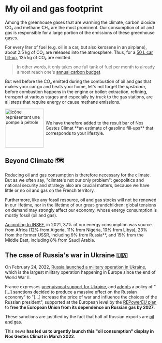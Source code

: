 # My oil and gas footprint

Among the greenhouse gases that are warming the climate, carbon dioxide CO₂ and methane CH₄ are the most prominent. Our consumption of oil and gas is responsible for a large portion of the emissions of these greenhouse gases.

For every liter of fuel (e.g. oil in a car, but also kerosene in an airplane), about 2.5 kg of CO₂ are released into the atmosphere. Thus, for a <a href="https://nosgestesclimat.fr/documentation/pétrole/volume-plein">50 L car fill-up</a>, 125 kg of CO₂ are emitted.

> In other words, it only takes one full tank of fuel per month to already almost reach one's <a href="https://datagir.ademe.fr/blog/budget-empreinte-carbone-c-est-quoi/">annual carbon budget</a>.

But well before the CO₂ emitted during the combustion of oil and gas that makes your car go and heats your home, let's not forget the _upstream_, before combustion happens in the engine or boiler: extraction, refining, transport at various stages and especially by truck to the gas stations, are all steps that require energy or cause methane emissions.

<div style="display: flex; align-items: center"><img
    		src="/images/pompe-essence.svg"
    		style="height: 8rem; margin-right: .4rem"
    		alt="Icône représentant une pompe à pétrole"
    	/>
We have therefore added to the result bar of Nos Gestes Climat **an estimate of gasoline fill-ups** that corresponds to your lifestyle.

</div>

## Beyond Climate 🗺️

Reducing oil and gas consumption is therefore necessary for the climate. But as we often say, "climate's not our only problem": geopolitics and national security and strategy also are crucial matters, because we have little or no oil and gas on the French territory.

Furthermore, like any fossil resource, oil and gas stocks will not be renewed in our lifetime, nor in the lifetime of our great-grandchildren: global tensions on demand may strongly affect our economy, whose energy consumption is mostly fossil (oil and gas).

<a href="https://www.insee.fr/fr/statistiques/2119697">According to INSEE,</a> in 2021, 37% of our energy consumption was source from Africa (12% from Algeria, 11% from Nigeria, 10% from Libya), 23% from the former USSR, including 9% from Russia\*\*, and 15% from the Middle East, including 8% from Saudi Arabia.

## The case of Russia's war in Ukraine 🇺🇦

On February 24, 2022, <a href="https://fr.wikipedia.org/wiki/Invasion_de_l%27Ukraine">Russia launched a military operation in Ukraine</a>, which is the largest military operation happening in Europe since the end of World War II.

France expresses <a href="https://www.gouvernement.fr/info-ukraine">unequivocal support for Ukraine</a>, and <a href="https://www.diplomatie.gouv.fr/fr/dossiers-pays/ukraine/guerre-en-ukraine-la-position-de-la-france/article/guerre-en-ukraine-la-position-de-la-france">adopts</a> a policy of "[...] sanctions decided to produce a massive effect on the Russian economy" to "[...] increase the price of war and influence the choices of the Russian president", supported at the European level by the <a href="https://france.representation.ec.europa.eu/informations/leurope-peut-elle-se-passer-du-gaz-russe-2022-07-25_fr">REPowerEU plan</a> to **free the European Union from its dependence on Russian gas by 2027**.

These sanctions are justified by the fact that half of Russian exports are <a href="https://fr.statista.com/infographie/26880/commerce-international-russie-exportations-petrole-gaz-balance-commerciale/">oil and gas</a>.

This news **has led us to urgently launch this "oil consumption" display in Nos Gestes Climat in March 2022**.

